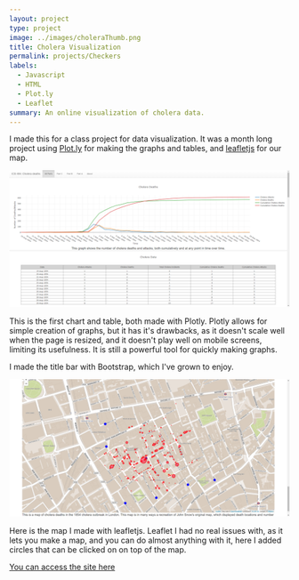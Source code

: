 ```yaml
---
layout: project
type: project
image: ../images/choleraThumb.png
title: Cholera Visualization
permalink: projects/Checkers
labels:
  - Javascript
  - HTML
  - Plot.ly
  - Leaflet
summary: An online visualization of cholera data.
---
```


I made this for a class project for data visualization. It was a month long project using <a href="https://plot.ly/">Plot.ly</a> for making the graphs and tables, and <a href="https://leafletjs.com">leafletjs</a> for our map.

<img class="ui image" src="../images/cholera1.png">

This is the first chart and table, both made with Plotly. Plotly allows for simple creation of graphs, but it has it's drawbacks, as it doesn't scale well when the page is resized, and it doesn't play well on mobile screens, limiting its usefulness. It is still a powerful tool for quickly making graphs.

I made the title bar with Bootstrap, which I've grown to enjoy.

<img class="ui image" src="../images/cholera2.png">

Here is the map I made with leafletjs. Leaflet I had no real issues with, as it lets you make a map, and you can do almost anything with it, here I added circles that can be clicked on on top of the map.

<a href="../cholera/">You can access the site here</a>